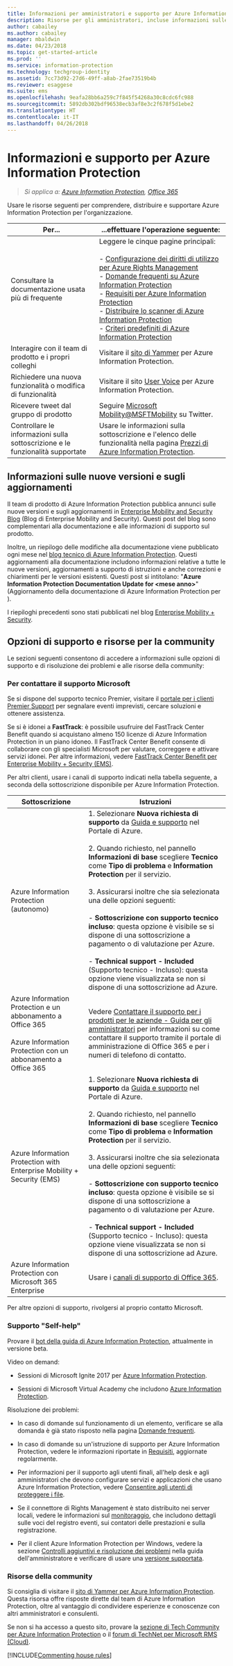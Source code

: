 ```yaml
---
title: Informazioni per amministratori e supporto per Azure Information Protection
description: Risorse per gli amministratori, incluse informazioni sulle nuove versioni, opzioni di supporto e istruzioni su come contattare Microsoft per segnalare un problema.
author: cabailey
ms.author: cabailey
manager: mbaldwin
ms.date: 04/23/2018
ms.topic: get-started-article
ms.prod: ''
ms.service: information-protection
ms.technology: techgroup-identity
ms.assetid: 7cc73d92-27d6-49ff-a8ab-2fae73519b4b
ms.reviewer: esaggese
ms.suite: ems
ms.openlocfilehash: 9eafa28bb6a259c7f845f54268a30c8cdc6fc988
ms.sourcegitcommit: 5892db302bdf96538ecb3af8e3c2f678f5d1ebe2
ms.translationtype: HT
ms.contentlocale: it-IT
ms.lasthandoff: 04/26/2018
---
```

# <a name="information-and-support-for-azure-information-protection"></a>Informazioni e supporto per Azure Information Protection

>*Si applica a: [Azure Information Protection](https://azure.microsoft.com/pricing/details/information-protection), [Office 365](http://download.microsoft.com/download/E/C/F/ECF42E71-4EC0-48FF-AA00-577AC14D5B5C/Azure_Information_Protection_licensing_datasheet_EN-US.pdf)*

Usare le risorse seguenti per comprendere, distribuire e supportare Azure Information Protection per l'organizzazione.

|Per...|...effettuare l'operazione seguente:|
|----------------|---------------|
|Consultare la documentazione usata più di frequente|Leggere le cinque pagine principali:<br /><br /> - [Configurazione dei diritti di utilizzo per Azure Rights Management](../deploy-use/configure-usage-rights.md)<br /> - [Domande frequenti su Azure Information Protection](../get-started/faqs.md)<br />- [Requisiti per Azure Information Protection](requirements.md) <br />- [Distribuire lo scanner di Azure Information Protection](../deploy-use/deploy-aip-scanner.md)<br />- [Criteri predefiniti di Azure Information Protection](../deploy-use/configure-policy-default.md)|
|Interagire con il team di prodotto e i propri colleghi|Visitare il [sito di Yammer](https://www.yammer.com/AskIPTeam) per Azure Information Protection.|
|Richiedere una nuova funzionalità o modifica di funzionalità|Visitare il sito [User Voice](https://msip.uservoice.com) per Azure Information Protection.|
|Ricevere tweet dal gruppo di prodotto|Seguire [Microsoft Mobility@MSFTMobility](https://twitter.com/MSFTMobility) su Twitter.|
|Controllare le informazioni sulla sottoscrizione e le funzionalità supportate|Usare le informazioni sulla sottoscrizione e l'elenco delle funzionalità nella pagina [Prezzi di Azure Information Protection](https://azure.microsoft.com/pricing/details/information-protection).|


## <a name="information-about-new-releases-and-updates"></a>Informazioni sulle nuove versioni e sugli aggiornamenti
Il team di prodotto di Azure Information Protection pubblica annunci sulle nuove versioni e sugli aggiornamenti in [Enterprise Mobility and Security Blog](https://cloudblogs.microsoft.com/enterprisemobility/?product=azure-information-protection) (Blog di Enterprise Mobility and Security). Questi post del blog sono complementari alla documentazione e alle informazioni di supporto sul prodotto.

Inoltre, un riepilogo delle modifiche alla documentazione viene pubblicato ogni mese nel [blog tecnico di Azure Information Protection](https://aka.ms/AIPblog). Questi aggiornamenti alla documentazione includono informazioni relative a tutte le nuove versioni, aggiornamenti a supporto di istruzioni e anche correzioni e chiarimenti per le versioni esistenti. Questi post si intitolano: "**Azure Information Protection Documentation Update for \<mese anno>**" (Aggiornamento della documentazione di Azure Information Protection per <mese anno>).

I riepiloghi precedenti sono stati pubblicati nel blog [Enterprise Mobility + Security](https://cloudblogs.microsoft.com/enterprisemobility/?product=azure-information-protection,azure-rights-management-services&content-type=updates). 

## <a name="support-options-and-community-resources"></a>Opzioni di supporto e risorse per la community
Le sezioni seguenti consentono di accedere a informazioni sulle opzioni di supporto e di risoluzione dei problemi e alle risorse della community:

### <a name="to-contact-microsoft-support"></a>Per contattare il supporto Microsoft

Se si dispone del supporto tecnico Premier, visitare il [portale per i clienti Premier Support](https://premier.microsoft.com/) per segnalare eventi imprevisti, cercare soluzioni e ottenere assistenza.

Se si è idonei a **FastTrack**: è possibile usufruire del FastTrack Center Benefit quando si acquistano almeno 150 licenze di Azure Information Protection in un piano idoneo. Il FastTrack Center Benefit consente di collaborare con gli specialisti Microsoft per valutare, correggere e attivare servizi idonei. Per altre informazioni, vedere [FastTrack Center Benefit per Enterprise Mobility + Security (EMS)](/enterprise-mobility-security/Solutions/fasttrack-center-benefit-process-for-enterprise-mobility-suite-ems).

Per altri clienti, usare i canali di supporto indicati nella tabella seguente, a seconda della sottoscrizione disponibile per Azure Information Protection.

|Sottoscrizione|Istruzioni|
|----------------|---------------|
|Azure Information Protection (autonomo)|1. Selezionare **Nuova richiesta di supporto** da [Guida e supporto](https://portal.azure.com/#blade/Microsoft_Azure_Support/HelpAndSupportBlade) nel Portale di Azure.<br /><br />2. Quando richiesto, nel pannello **Informazioni di base** scegliere **Tecnico** come **Tipo di problema** e **Information Protection** per il servizio. <br /><br />3. Assicurarsi inoltre che sia selezionata una delle opzioni seguenti:<br /><br />- **Sottoscrizione con supporto tecnico incluso**: questa opzione è visibile se si dispone di una sottoscrizione a pagamento o di valutazione per Azure.<br /><br /> - **Technical support - Included** (Supporto tecnico - Incluso): questa opzione viene visualizzata se non si dispone di una sottoscrizione ad Azure.|
|Azure Information Protection e un abbonamento a Office 365<br /><br />Azure Information Protection con un abbonamento a Office 365|Vedere [Contattare il supporto per i prodotti per le aziende - Guida per gli amministratori](https://support.office.com/en-us/article/32a17ca7-6fa0-4870-8a8d-e25ba4ccfd4b) per informazioni su come contattare il supporto tramite il portale di amministrazione di Office 365 e per i numeri di telefono di contatto.|
|Azure Information Protection with Enterprise Mobility + Security (EMS)|1. Selezionare **Nuova richiesta di supporto** da [Guida e supporto](https://portal.azure.com/#blade/Microsoft_Azure_Support/HelpAndSupportBlade) nel Portale di Azure.<br /><br />2. Quando richiesto, nel pannello **Informazioni di base** scegliere **Tecnico** come **Tipo di problema** e **Information Protection** per il servizio. <br /><br />3. Assicurarsi inoltre che sia selezionata una delle opzioni seguenti:<br /><br />- **Sottoscrizione con supporto tecnico incluso**: questa opzione è visibile se si dispone di una sottoscrizione a pagamento o di valutazione per Azure.<br /><br /> - **Technical support - Included** (Supporto tecnico - Incluso): questa opzione viene visualizzata se non si dispone di una sottoscrizione ad Azure.|
|Azure Information Protection con Microsoft 365 Enterprise|Usare i [canali di supporto di Office 365](https://support.office.com/en-us/article/32a17ca7-6fa0-4870-8a8d-e25ba4ccfd4b).|

Per altre opzioni di supporto, rivolgersi al proprio contatto Microsoft. 


### <a name="self-help"></a>Supporto "Self-help"

Provare il [bot della guida di Azure Information Protection](help-bot.md), attualmente in versione beta.

Video on demand:

- Sessioni di Microsoft Ignite 2017 per [Azure Information Protection](https://myignite.microsoft.com/videos?q=%2522azure%2520information%2520protection%2522).

- Sessioni di Microsoft Virtual Academy che includono [Azure Information Protection](https://mva.microsoft.com/search/SearchResults.aspx#!q=Azure%20Information%20protection).

Risoluzione dei problemi:

- In caso di domande sul funzionamento di un elemento, verificare se alla domanda è già stato risposto nella pagina [Domande frequenti](faqs.md).

- In caso di domande su un'istruzione di supporto per Azure Information Protection, vedere le informazioni riportate in [Requisiti](requirements-azure-rms.md), aggiornate regolarmente.

- Per informazioni per il supporto agli utenti finali, all'help desk e agli amministratori che devono configurare servizi e applicazioni che usano Azure Information Protection, vedere [Consentire agli utenti di proteggere i file](../deploy-use/help-users.md).

- Se il connettore di Rights Management è stato distribuito nei server locali, vedere le informazioni sul [monitoraggio](../deploy-use/monitor-rms-connector.md), che includono dettagli sulle voci del registro eventi, sui contatori delle prestazioni e sulla registrazione.

- Per il client Azure Information Protection per Windows, vedere la sezione [Controlli aggiuntivi e risoluzione dei problemi](../rms-client/client-admin-guide.md#installation-checks-and-troubleshooting) nella guida dell'amministratore e verificare di usare una [versione supportata](../rms-client/client-version-release-history.md#servicing-information-and-timelines).

### <a name="community-resources"></a>Risorse della community

Si consiglia di visitare il [sito di Yammer per Azure Information Protection](https://www.yammer.com/AskIPTeam). Questa risorsa offre risposte dirette dal team di Azure Information Protection, oltre al vantaggio di condividere esperienze e conoscenze con altri amministratori e consulenti.

Se non si ha accesso a questo sito, provare la [sezione di Tech Community per Azure Information Protection](https://techcommunity.microsoft.com/t5/Azure-Information-Protection/bd-p/Azure-Information-Protection) o il [forum di TechNet per Microsoft RMS (Cloud)](https://social.technet.microsoft.com/Forums/en-US/home?forum=rmscloud).

[!INCLUDE[Commenting house rules](../includes/houserules.md)]
